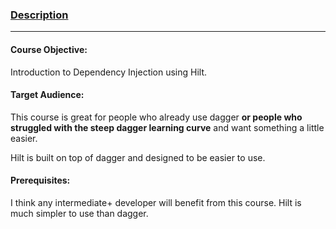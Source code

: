 ### [Description]([CodingWithMitch.com](https://codingwithmitch.com/courses/hilt-dependency-injection/))

---

#### **Course Objective:**

Introduction to Dependency Injection using Hilt.

#### **Target Audience:**

This course is great for people who already use dagger **or people who struggled with the steep dagger learning curve** and want something a little easier.

Hilt is built on top of dagger and designed to be easier to use.

#### **Prerequisites:**

I think any intermediate+ developer will benefit from this course. Hilt is much simpler to use than dagger.